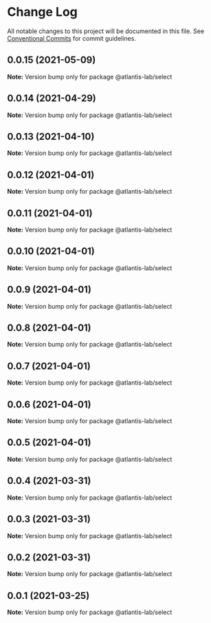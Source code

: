 # Change Log

All notable changes to this project will be documented in this file.
See [Conventional Commits](https://conventionalcommits.org) for commit guidelines.

## 0.0.15 (2021-05-09)

**Note:** Version bump only for package @atlantis-lab/select





## 0.0.14 (2021-04-29)

**Note:** Version bump only for package @atlantis-lab/select





## 0.0.13 (2021-04-10)

**Note:** Version bump only for package @atlantis-lab/select





## 0.0.12 (2021-04-01)

**Note:** Version bump only for package @atlantis-lab/select





## 0.0.11 (2021-04-01)

**Note:** Version bump only for package @atlantis-lab/select





## 0.0.10 (2021-04-01)

**Note:** Version bump only for package @atlantis-lab/select





## 0.0.9 (2021-04-01)

**Note:** Version bump only for package @atlantis-lab/select





## 0.0.8 (2021-04-01)

**Note:** Version bump only for package @atlantis-lab/select





## 0.0.7 (2021-04-01)

**Note:** Version bump only for package @atlantis-lab/select





## 0.0.6 (2021-04-01)

**Note:** Version bump only for package @atlantis-lab/select





## 0.0.5 (2021-04-01)

**Note:** Version bump only for package @atlantis-lab/select





## 0.0.4 (2021-03-31)

**Note:** Version bump only for package @atlantis-lab/select





## 0.0.3 (2021-03-31)

**Note:** Version bump only for package @atlantis-lab/select





## 0.0.2 (2021-03-31)

**Note:** Version bump only for package @atlantis-lab/select





## 0.0.1 (2021-03-25)

**Note:** Version bump only for package @atlantis-lab/select
